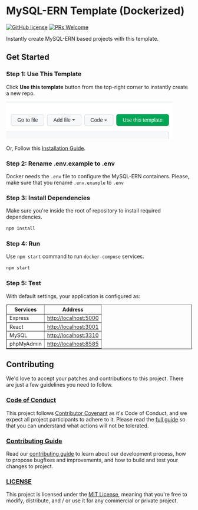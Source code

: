 # MySQL-ERN Template (Dockerized)

[![GitHub license](https://img.shields.io/badge/license-MIT-blue.svg)](./LICENSE) [![PRs Welcome](https://img.shields.io/badge/PRs-welcome-brightgreen.svg)](./CONTRIBUTING.md)

Instantly create MySQL-ERN based projects with this template.

## Get Started

### Step 1: Use This Template

Click **Use this template** button from the top-right corner to instantly create a new repo.

<img src="step-1.png" >

Or, Follow this [Installation Guide](./INSTALL.md).

### Step 2: Rename .env.example to .env

Docker needs the `.env` file to configure the MySQL-ERN containers. Please, make sure that you rename `.env.example` to `.env`

### Step 3: Install Dependencies

Make sure you're inside the root of repository to install required dependencies.

```sh
npm install
```

### Step 4: Run

Use `npm start` command to run `docker-compose` services.

```sh
npm start
```

### Step 5: Test

With default settings, your application is configured as:

<table border>
  <tr>
    <th>Services</th>
    <th>Address</th>
  </tr>
  <tr>
    <td>Express</td>
    <td><a href="http://localhost:5000">http://localhost:5000</a></td>
  </tr>
  <tr>
    <td>React</td>
    <td><a href="http://localhost:3001">http://localhost:3001</a></td>
  </tr>
  <tr>
    <td>MySQL</td>
    <td><a href="http://localhost:3310">http://localhost:3310</a></td>
  </tr>
  <tr>
    <td>phpMyAdmin</td>
    <td><a href="http://localhost:8585">http://localhost:8585</a></td>
  </tr>
</table>

## Contributing

We'd love to accept your patches and contributions to this project. There are just a few guidelines you need to follow.

### [Code of Conduct](./CODE_OF_CONDUCT.md)

This project follows [Contributor Covenant](https://www.contributor-covenant.org/)
as it's Code of Conduct, and we expect all project participants to adhere to it.
Please read the [full guide](./CODE_OF_CONDUCT.md) so that you can understand
what actions will not be tolerated.

### [Contributing Guide](./CONTRIBUTING.md)

Read our [contributing guide](./CONTRIBUTING.md) to learn about our development process, how to propose bugfixes and improvements, and how to build and test your changes to project.

### [LICENSE](./LICENSE)

This project is licensed under the [MIT License](./LICENSE), meaning that you're free to modify, distribute, and / or use it for any commercial or private project.
